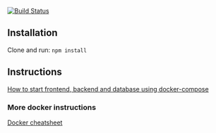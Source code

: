 [![Build Status](https://travis-ci.org/ohtuprojekti-ilmo/ohtuilmo-backend.svg?branch=master)](https://travis-ci.org/ohtuprojekti-ilmo/ohtuilmo-backend)

## Installation
Clone and run:
`npm install`

## Instructions
[How to start frontend, backend and database using docker-compose](https://github.com/ohtuprojekti-ilmo/ohtuilmo-frontend/wiki)

### More docker instructions

[Docker cheatsheet](https://github.com/jexniemi/Docker-cheat-page/wiki)
